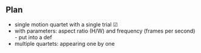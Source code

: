 ## **Plan** 
 - single motion quartet with a single trial &#x2611;
 - with parameters: aspect ratio (H/W) and frequency (frames per second) - put into a def
 - multiple quartets: appearing one by one
